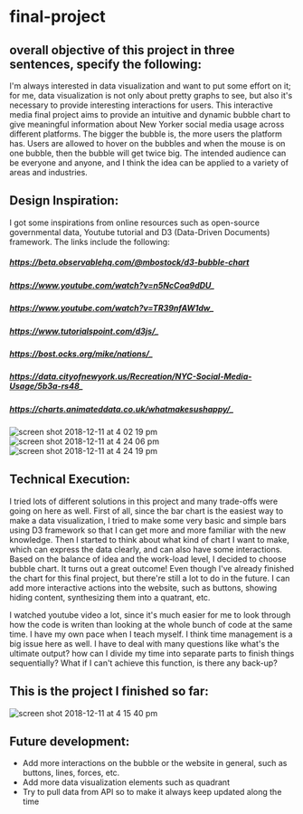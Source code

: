 # final-project

## overall objective of this project in three sentences, specify the following: 
I'm always interested in data visualization and want to put some effort on it; for me, data visualization is not only about pretty graphs to see, but also it's necessary to provide interesting interactions for users. This interactive media final project aims to provide an intuitive and dynamic bubble chart to give meaningful information about New Yorker social media usage across different platforms. The bigger the bubble is, the more users the platform has. Users are allowed to hover on the bubbles and when the mouse is on one bubble, then the bubble will get twice big. The intended audience can be everyone and anyone, and I think the idea can be applied to a variety of areas and industries.

## Design Inspiration:
I got some inspirations from online resources such as open-source governmental data, Youtube tutorial and D3 (Data-Driven Documents) framework. The links include the following:
##### https://beta.observablehq.com/@mbostock/d3-bubble-chart
##### https://www.youtube.com/watch?v=n5NcCoa9dDU_
##### https://www.youtube.com/watch?v=TR39nfAW1dw_
##### https://www.tutorialspoint.com/d3js/_
##### https://bost.ocks.org/mike/nations/_
##### https://data.cityofnewyork.us/Recreation/NYC-Social-Media-Usage/5b3a-rs48_
##### https://charts.animateddata.co.uk/whatmakesushappy/_
![screen shot 2018-12-11 at 4 02 19 pm](https://user-images.githubusercontent.com/32445505/49831082-ff7efc00-fd60-11e8-8676-6dedc08d6ae0.png)
![screen shot 2018-12-11 at 4 24 06 pm](https://user-images.githubusercontent.com/32445505/49831199-4d93ff80-fd61-11e8-8c23-64dcab642327.png)
![screen shot 2018-12-11 at 4 24 19 pm](https://user-images.githubusercontent.com/32445505/49831202-4f5dc300-fd61-11e8-9580-822233be1c7b.png)
## Technical Execution:
I tried lots of different solutions in this project and many trade-offs were going on here as well.
First of all, since the bar chart is the easiest way to make a data visualization, I tried to make some very basic and simple bars using D3 framework so that I can get more and more familiar with the new knowledge.
Then I started to think about what kind of chart I want to make, which can express the data clearly, and can also have some interactions. Based on the balance of idea and the work-load level, I decided to choose bubble chart. It turns out a great outcome! Even though I've already finished the chart for this final project, but there're still a lot to do in the future. I can add more interactive actions into the website, such as buttons, showing hiding content, synthesizing them into a quatrant, etc. 

I watched youtube video a lot, since it's much easier for me to look through how the code is writen than looking at the whole bunch of code at the same time. I have my own pace when I teach myself. I think time management is a big issue here as well. I have to deal with many questions like what's the ultimate output? how can I divide my time into separate parts to finish things sequentially? What if I can't achieve this function, is there any back-up?

## This is the project I finished so far:
![screen shot 2018-12-11 at 4 15 40 pm](https://user-images.githubusercontent.com/32445505/49831029-d78f9880-fd60-11e8-8dd8-30b0e50cbab4.png)

## Future development:
* Add more interactions on the bubble or the website in general, such as buttons, lines, forces, etc.
* Add more data visualization elements such as quadrant
* Try to pull data from API so to make it always keep updated along the time


